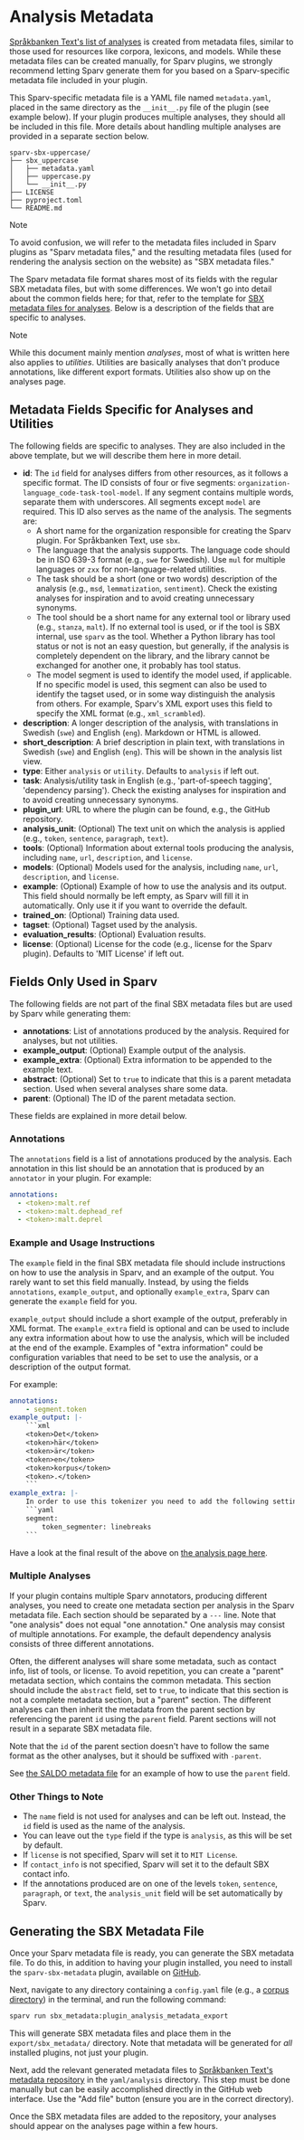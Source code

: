 # Analysis Metadata

[Språkbanken Text's list of analyses](https://spraakbanken.gu.se/analyser) is created from metadata files, similar to
those used for resources like corpora, lexicons, and models. While these metadata files can be created manually, for
Sparv plugins, we strongly recommend letting Sparv generate them for you based on a Sparv-specific metadata file
included in your plugin.

This Sparv-specific metadata file is a YAML file named `metadata.yaml`, placed in the same directory as the
`__init__.py` file of the plugin (see example below). If your plugin produces multiple analyses, they should all be
included in this file. More details about handling multiple analyses are provided in a separate section below.

```text
sparv-sbx-uppercase/
├── sbx_uppercase
│   ├── metadata.yaml
│   ├── uppercase.py
│   └── __init__.py
├── LICENSE
├── pyproject.toml
└── README.md
```

> [!NOTE]
> To avoid confusion, we will refer to the metadata files included in Sparv plugins as "Sparv metadata files," and the
> resulting metadata files (used for rendering the analysis section on the website) as "SBX metadata files."

The Sparv metadata file format shares most of its fields with the regular SBX metadata files, but with some differences.
We won't go into detail about the common fields here; for that, refer to the template for [SBX metadata files for
analyses](https://raw.githubusercontent.com/spraakbanken/metadata/refs/heads/main/yaml_templates/analysis.yaml). Below
is a description of the fields that are specific to analyses.

> [!NOTE]
> While this document mainly mention *analyses*, most of what is written here also applies to *utilities*. Utilities are
> basically analyses that don't produce annotations, like different export formats. Utilities also show up on the
> analyses page.

## Metadata Fields Specific for Analyses and Utilities

The following fields are specific to analyses. They are also included in the above template, but we will describe them
here in more detail.

- **id**: The `id` field for analyses differs from other resources, as it follows a specific format. The ID consists of
  four or five segments: `organization-language_code-task-tool-model`. If any segment contains multiple words, separate
  them with underscores. All segments except `model` are required. This ID also serves as the name of the analysis. The
  segments are:
  - A short name for the organization responsible for creating the Sparv plugin. For Språkbanken Text, use `sbx`.
  - The language that the analysis supports. The language code should be in ISO 639-3 format (e.g., `swe` for Swedish).
    Use `mul` for multiple languages or `zxx` for non-language-related utilities.
  - The task should be a short (one or two words) description of the analysis (e.g., `msd`, `lemmatization`,
    `sentiment`). Check the existing analyses for inspiration and to avoid creating unnecessary synonyms.
  - The tool should be a short name for any external tool or library used (e.g., `stanza`, `malt`). If no external tool
    is used, or if the tool is SBX internal, use `sparv` as the tool. Whether a Python library has tool status or not is
    not an easy question, but generally, if the analysis is completely dependent on the library, and the library cannot
    be exchanged for another one, it probably has tool status.
  - The model segment is used to identify the model used, if applicable. If no specific model is used, this segment can
    also be used to identify the tagset used, or in some way distinguish the analysis from others. For example, Sparv's
    XML export uses this field to specify the XML format (e.g., `xml_scrambled`).
- **description**: A longer description of the analysis, with translations in Swedish (`swe`) and English (`eng`).
  Markdown or HTML is allowed.
- **short_description**: A brief description in plain text, with translations in Swedish (`swe`) and English (`eng`).
  This will be shown in the analysis list view.
- **type**: Either `analysis` or `utility`. Defaults to `analysis` if left out.
- **task**: Analysis/utility task in English (e.g., 'part-of-speech tagging', 'dependency parsing'). Check the existing
  analyses for inspiration and to avoid creating unnecessary synonyms.
- **plugin_url**: URL to where the plugin can be found, e.g., the GitHub repository.
- **analysis_unit**: (Optional) The text unit on which the analysis is applied (e.g., `token`, `sentence`, `paragraph`,
  `text`).
- **tools**: (Optional) Information about external tools producing the analysis, including `name`, `url`, `description`,
  and `license`.
- **models**: (Optional) Models used for the analysis, including `name`, `url`, `description`, and `license`.
- **example**: (Optional) Example of how to use the analysis and its output. This field should normally be left empty,
  as Sparv will fill it in automatically. Only use it if you want to override the default.
- **trained_on**: (Optional) Training data used.
- **tagset**: (Optional) Tagset used by the analysis.
- **evaluation_results**: (Optional) Evaluation results.
- **license**: (Optional) License for the code (e.g., license for the Sparv plugin). Defaults to 'MIT License' if left out.

## Fields Only Used in Sparv

The following fields are not part of the final SBX metadata files but are used by Sparv while generating them:

- **annotations**: List of annotations produced by the analysis. Required for analyses, but not utilities.
- **example_output**: (Optional) Example output of the analysis.
- **example_extra**: (Optional) Extra information to be appended to the example text.
- **abstract**: (Optional) Set to `true` to indicate that this is a parent metadata section. Used when several analyses
  share some data.
- **parent**: (Optional) The ID of the parent metadata section.

These fields are explained in more detail below.

### Annotations

The `annotations` field is a list of annotations produced by the analysis. Each annotation in this list should be an
annotation that is produced by an `annotator` in your plugin. For example:

```yaml
annotations:
  - <token>:malt.ref
  - <token>:malt.dephead_ref
  - <token>:malt.deprel
```

### Example and Usage Instructions

The `example` field in the final SBX metadata file should include instructions on how to use the analysis in Sparv, and
an example of the output. You rarely want to set this field manually. Instead, by using the fields `annotations`,
`example_output`, and optionally `example_extra`, Sparv can generate the `example` field for you.

`example_output` should include a short example of the output, preferably in XML format. The `example_extra` field is
optional and can be used to include any extra information about how to use the analysis, which will be included at the
end of the example. Examples of "extra information" could be configuration variables that need to be set to use the
analysis, or a description of the output format.

For example:

````yaml
annotations:
    - segment.token
example_output: |-
    ```xml
    <token>Det</token>
    <token>här</token>
    <token>är</token>
    <token>en</token>
    <token>korpus</token>
    <token>.</token>
    ```
example_extra: |-
    In order to use this tokenizer you need to add the following setting to your Sparv corpus configuration file:
    ```yaml
    segment:
        token_segmenter: linebreaks
    ```
````

Have a look at the final result of the above on [the analysis page
here](https://spraakbanken.gu.se/en/analyses/sbx-mul-tokenization-sparv-linebreaks).

### Multiple Analyses

If your plugin contains multiple Sparv annotators, producing different analyses, you need to create one metadata section
per analysis in the Sparv metadata file. Each section should be separated by a `---` line. Note that "one analysis" does
not equal "one annotation." One analysis may consist of multiple annotations. For example, the default dependency
analysis consists of three different annotations.

Often, the different analyses will share some metadata, such as contact info, list of tools, or license. To avoid
repetition, you can create a "parent" metadata section, which contains the common metadata. This section should
include the `abstract` field, set to `true`, to indicate that this section is not a complete metadata section, but a
"parent" section. The different analyses can then inherit the metadata from the parent section by referencing the
parent `id` using the `parent` field. Parent sections will not result in a separate SBX metadata file.

Note that the `id` of the parent section doesn't have to follow the same format as the other analyses, but it should
be suffixed with `-parent`.

See [the SALDO metadata
file](https://raw.githubusercontent.com/spraakbanken/sparv/refs/heads/dev/sparv/modules/saldo/metadata.yaml) for an
example of how to use the `parent` field.

### Other Things to Note

- The `name` field is not used for analyses and can be left out. Instead, the `id` field is used as the name of the
  analysis.
- You can leave out the `type` field if the type is `analysis`, as this will be set by default.
- If `license` is not specified, Sparv will set it to `MIT License`.
- If `contact_info` is not specified, Sparv will set it to the default SBX contact info.
- If the annotations produced are on one of the levels `token`, `sentence`, `paragraph`, or `text`, the `analysis_unit`
  field will be set automatically by Sparv.

## Generating the SBX Metadata File

Once your Sparv metadata file is ready, you can generate the SBX metadata file. To do this, in addition to having your
plugin installed, you need to install the `sparv-sbx-metadata` plugin, available on
[GitHub](https://github.com/spraakbanken/sparv-sbx-metadata).

Next, navigate to any directory containing a `config.yaml` file (e.g., a [corpus
directory](https://spraakbanken.gu.se/sparv/user-manual/preparing-your-corpus/#the-corpus-directory)) in the terminal,
and run the following command:

```sh
sparv run sbx_metadata:plugin_analysis_metadata_export
```

This will generate SBX metadata files and place them in the `export/sbx_metadata/` directory. Note that metadata will be
generated for *all* installed plugins, not just your plugin.

Next, add the relevant generated metadata files to [Språkbanken Text's metadata
repository](https://github.com/spraakbanken/metadata/tree/main/yaml/analysis) in the `yaml/analysis` directory. This
step must be done manually but can be easily accomplished directly in the GitHub web interface. Use the "Add file"
button (ensure you are in the correct directory).

Once the SBX metadata files are added to the repository, your analyses should appear on the analyses page within a few
hours.
